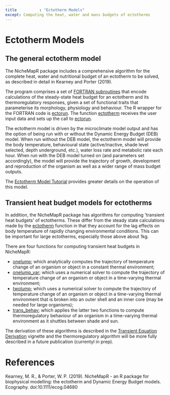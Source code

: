 ```yaml
---
title          : "Ectotherm Models"
except: Computing the heat, water and mass budgets of ectotherms
---
```

<h1>Ectotherm Models</h1>
<p>
<h2>The general ectotherm model</h2>
<p>
The NicheMapR package includes a comprehensive algorithm for the complete heat, water and nutritional budget of an ectotherm to be solved, as described in detail in Kearney and Porter (2019).
<p>
The program comprises a set of <a href="https://github.com/mrke/NicheMapR/tree/master/src">FORTRAN subroutines</a> that encode calculations of the steady-state heat budget for an ectotherm and its thermoregulatory responses, given a set of functional traits that parameterise its morphology, physiology and behaviour. The R wrapper for the FORTRAN code is <a href="https://github.com/mrke/NicheMapR/blob/master/R/ectorun.R">ectorun</a>. The function <a href="https://github.com/mrke/NicheMapR/blob/master/R/ectotherm.R">ectotherm</a> receives the user input data and sets up the call to <a href="https://github.com/mrke/NicheMapR/blob/master/R/ectorun.R">ectorun</a>.
<p>
The ectotherm model is driven by the microclimate model output and has the option of being run with or without the Dynamic Energy Budget (DEB) model. When run without the DEB model, the ectotherm model will provide the body temperature, behavioural state (active/inactive, shade level selected, depth underground, etc.), water loss rate and metabolic rate each hour. When run with the DEB model turned on (and parameters set accordingly), the model will provide the trajectory of growth, development and reproduction of the organism as well as a wider range of mass budget outputs.
<p>
The <a href="/NicheMapR/inst/doc/ectotherm-model-tutorial">Ectotherm Model Tutorial</a> provides greater details on the operation of this model.
<p>
<h2>Transient heat budget models for ectotherms</h2>
<p>
In addition, the NicheMapR package has algorithms for computing 'transient heat budgets' of ectotherms. These differ from the steady state calculations made by the <a href="https://github.com/mrke/NicheMapR/blob/master/R/ectotherm.R">ectotherm</a> function in that they account for the lag effects on body temperature of rapidly changing environmental conditions. This can be important for large ectotherms, especially those above about 1kg.
<p>
There are four functions for computing transient heat budgets in NicheMapR:

<ul>
<li><a href="https://github.com/mrke/NicheMapR/blob/master/R/onelump.R">onelump</a>; which analytically computes the trajectory of temperature change of an organism or object in a constant thermal environment;</li>
<li><a href="https://github.com/mrke/NicheMapR/blob/master/R/onelump.R">onelump_var</a>; which uses a numerical solver to compute the trajectory of temperature change of an organism or object in a time-varying thermal environment;</li>
<li><a href="https://github.com/mrke/NicheMapR/blob/master/R/twolump.R">twolump</a>; which uses a numerical solver to compute the trajectory of temperature change of an organism or object in a time-varying thermal environment that is broken into an outer shell and an inner core (may be needed for large organisms);</li>
<li><a href="https://github.com/mrke/NicheMapR/blob/master/R/trans_behav.R">trans_behav</a>; which applies the latter two functions to compute thermoregulatory behaviour of an organism in a time-varying thermal environment as it shuttles between shade and sun.</li>
</ul>
<p> The derivation of these algorithms is described in the <a href="/NicheMapR/inst/doc//transient_equation_derivations">Transient Equation Derivation</a> vignette and the thermoregulatory algorithm will be more fully described in a future publication (currentyl in prep).

<h1>References</h1>
<p>
Kearney, M. R., & Porter, W. P. (2019). NicheMapR - an R package for biophysical modelling: the ectotherm and Dynamic Energy Budget models. Ecography. doi:10.1111/ecog.04680

